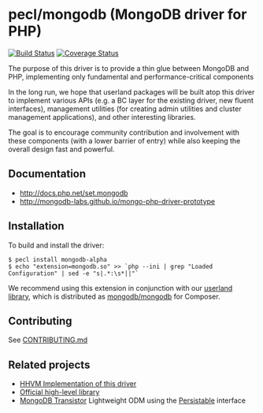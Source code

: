 # pecl/mongodb (MongoDB driver for PHP)

[![Build Status](https://api.travis-ci.org/mongodb-labs/mongo-php-driver-prototype.png?branch=master)](https://travis-ci.org/mongodb-labs/mongo-php-driver-prototype)
[![Coverage Status](https://coveralls.io/repos/mongodb-labs/mongo-php-driver-prototype/badge.svg?branch=master)](https://coveralls.io/r/mongodb-labs/mongo-php-driver-prototype?branch=master)

The purpose of this driver is to provide a thin glue between MongoDB
and PHP, implementing only fundamental and performance-critical components

In the long run, we hope that userland packages will be built atop this driver
to implement various APIs (e.g. a BC layer for the existing driver, new fluent
interfaces), management utilities (for creating admin utilities and cluster
management applications), and other interesting libraries.

The goal is to encourage community contribution and involvement with these
components (with a lower barrier of entry) while also keeping the overall design
fast and powerful.

## Documentation
- http://docs.php.net/set.mongodb
- http://mongodb-labs.github.io/mongo-php-driver-prototype

## Installation

To build and install the driver:

```
$ pecl install mongodb-alpha
$ echo "extension=mongodb.so" >> `php --ini | grep "Loaded Configuration" | sed -e "s|.*:\s*||"`
```

We recommend using this extension in conjunction with our
[userland library](https://github.com/mongodb-labs/mongo-php-library-prototype),
which is distributed as
[mongodb/mongodb](https://packagist.org/packages/mongodb/mongodb) for Composer.

## Contributing

See [CONTRIBUTING.md](CONTRIBUTING.md)

## Related projects
- [HHVM Implementation of this driver](https://github.com/mongodb-labs/mongo-hhvm-driver-prototype)
- [Official high-level library](https://github.com/mongodb-labs/mongo-php-library-prototype)
- [MongoDB Transistor](https://github.com/bjori/mongo-php-transistor) Lightweight ODM using the [Persistable](http://php.net/bson\\persistable) interface

